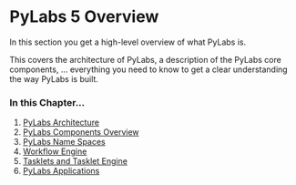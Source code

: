 [pylabArch]: /pylabsdoc/#/PyLabs50/Architecture
[pylabComp]: /pylabsdoc/#/PyLabs50/Components
[wfe]: /pylabsdoc/#/PyLabs50/WFE
[tasklet]: /pylabsdoc/#/PyLabs50/Tasklets
[pyapp]: /pylabsdoc/#/PyLabs50/PyApps
[ns]: /pylabsdoc/#/PyLabs50/NameSpaces


# PyLabs 5 Overview

In this section you get a high-level overview of what PyLabs is.

This covers the architecture of PyLabs, a description of the PyLabs core components, ... everything you need to know to get a clear understanding the way PyLabs is built.

### In this Chapter...
1. [PyLabs Architecture][pylabArch]
2. [PyLabs Components Overview][pylabComp]
3. [PyLabs Name Spaces][ns]
4. [Workflow Engine][wfe]
5. [Tasklets and Tasklet Engine][tasklet]
6. [PyLabs Applications][pyapp]
